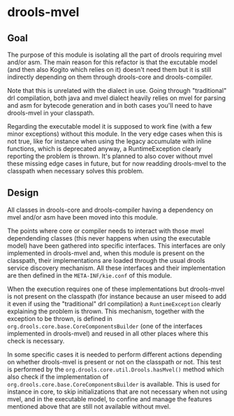 <!--
  Licensed to the Apache Software Foundation (ASF) under one
  or more contributor license agreements.  See the NOTICE file
  distributed with this work for additional information
  regarding copyright ownership.  The ASF licenses this file
  to you under the Apache License, Version 2.0 (the
  "License"); you may not use this file except in compliance
  with the License.  You may obtain a copy of the License at

    http://www.apache.org/licenses/LICENSE-2.0

  Unless required by applicable law or agreed to in writing,
  software distributed under the License is distributed on an
  "AS IS" BASIS, WITHOUT WARRANTIES OR CONDITIONS OF ANY
  KIND, either express or implied.  See the License for the
  specific language governing permissions and limitations
  under the License.
  -->

# drools-mvel

## Goal

The purpose of this module is isolating all the part of drools requiring mvel and/or asm. The main reason for this refactor
is that the excutable model (and then also Kogito which relies on it) doesn't need them but it is still indirectly depending
on them through drools-core and drools-compiler.

Note that this is unrelated with the dialect in use. Going through "traditional" drl compilation, both java and mvel dialect heavily
relies on mvel for parsing and asm for bytecode generation and in both cases you'll need to have drools-mvel in your classpath. 

Regarding the executable model it is supposed to work fine (with a few minor exceptions) without this module. In the very 
edge cases when this is not true, like for instance when using the legacy accumulate with inline functions, which is 
deprecated anyway, a RuntimeException clearly reporting the problem is thrown. It's planned to also cover without mvel 
these missing edge cases in future, but for now readding drools-mvel to the classpath when necessary solves this problem.

## Design

All classes in drools-core and drools-compiler having a dependency on mvel and/or asm have been moved into this module. 

The points where core or compiler needs to interact with those mvel dependending classes (this never happens when using
the executable model) have been gathered into specific interfaces. This interfaces are only implemented in drools-mvel and,
when this module is present on the classpath, their implementations are loaded through the usual drools service discovery
mechanism. All these interfaces and their implementation are then defined in the `META-INF/kie.conf` of this module.

When the execution requires one of these implementations but drools-mvel is not present on the classpath (for instance 
because an user miseed to add it even if using the "traditional" drl compilation) a `RuntimeException` clearly explaining 
the problem is thrown. This mechanism, together with the exception to be thrown, is defined in `org.drools.core.base.CoreComponentsBuilder` (one of the interfaces 
implemented in drools-mvel) and reused in all other places where this check is necessary.  

In some specific cases it is needed to perform different actions depending on whether drools-mvel is present or not on 
the classpath or not. This test is performed by the `org.drools.core.util.Drools.hasMvel()` method which also check if the
implementation of `org.drools.core.base.CoreComponentsBuilder` is available. This is used for instance in core, to skip
initializations that are not necessary when not using mvel, and in the executable model, to confine and manage the features
mentioned above that are still not available without mvel.